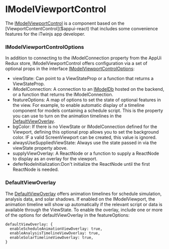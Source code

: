 # IModelViewportControl

The [IModelViewportControl]($appui-react) is a component based on the [ViewportContentControl]($appui-react) that includes some convenience features for the iTwinjs app developer.

### IModelViewportControlOptions

In addition to connecting to the iModelConnection property from the AppUi Redux store, IModelViewportControl offers configuration via a set of optional props in the interface [IModelViewportControlOptions]($appui-react):

* viewState: Can point to a ViewStateProp or a function that returns a ViewStateProp.
* iModelConnection: A connection to an [IModelDb]($backend) hosted on the backend, or a function that returns the IModelConnection.
* featureOptions: A map of options to set the state of optional features in the view. For example, to enable automatic display of a timeline component for models containing a schedule script. This is the property you can use to turn on the animation timelines in the [DefaultViewOverlay]($appui-react).
* bgColor: If there is no ViewState or IModelConnection defined for the Viewport, defining this optional prop allows you to set the background color. IF a valid ScreenViewport can be created, this value is ignored.
* alwaysUseSuppliedViewState: Always use the state passed in via the viewState property above.
* supplyViewOverlay: A ReactNode or a function to supply a ReactNode to display as an overlay for the viewport.
* deferNodeInitialization:Don't initialize the ReactNode until the first ReactNode is needed.

### DefaultViewOverlay

The [DefaultViewOverlay]($appui-react) offers animation timelines for schedule simulation, analysis data, and solar shadows. If enabled on the IModelViewport, the animation timeline will show up automatically if the relevant script or data is available through the ViewState. To enable the overlay, include one or more of the options for defaultViewOverlay in the featureOptions:

```tsx
defaultViewOverlay: {
  enableScheduleAnimationViewOverlay: true,
  enableAnalysisTimelineViewOverlay: true,
  enableSolarTimelineViewOverlay: true,
}
```
